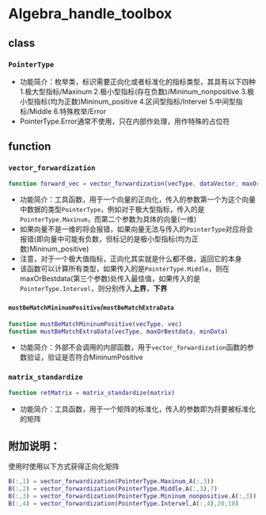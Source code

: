 # Algebra_handle_toolbox

## class

### `PointerType`
- 功能简介：枚举类，标识需要正向化或者标准化的指标类型，其具有以下四种
1.极大型指标/Maxinum
2.极小型指标(存在负数)/Mininum_nonpositive
3.极小型指标(均为正数)Mininum_positive
4.区间型指标/Intervel
5.中间型指标/Middle
6.特殊枚举/Error
- PointerType.Error通常不使用，只在内部作处理，用作特殊的占位符

## function

### `vector_forwardization`

```matlab
function forward_vec = vector_forwardization(vecType, dataVector, maxOrBestdata, minData)
```

- 功能简介：工具函数，用于一个向量的正向化，传入的参数第一个为这个向量中数据的类型`PointerType`，例如对于极大型指标，传入的是`PointerType.Maxinum`，而第二个参数为具体的向量(一维)
- 如果向量不是一维的将会报错，如果向量无法与传入的`PointerType`对应将会报错(即向量中可能有负数，但标记的是极小型指标(均为正数)Mininum_positive)
- 注意，对于一个极大值指标，正向化其实就是什么都不做，返回它的本身
- 该函数可以计算所有类型，如果传入的是`PointerType.Middle`，则在maxOrBestdata(第三个参数)处传入最佳值，如果传入的是`PointerType.Intervel`，则分别传入**上界**，**下界**

#### `mustBeMatchMininumPositive`/`mustBeMatchExtraData`
```matlab
function mustBeMatchMininumPositive(vecType, vec)
function mustBeMatchExtraData(vecType, maxOrBestdata, minData)
```
- 功能简介：外部不会调用的内部函数，用于`vector_forwardization`函数的参数验证，验证是否符合MininumPositive

### `matrix_standardize`

```matlab
function retMatrix = matrix_standardize(matrix)
```

- 功能简介：工具函数，用于一个矩阵的标准化，传入的参数即为将要被标准化的矩阵


## 附加说明：
使用时使用以下方式获得正向化矩阵
```matlab
B(:,1) = vector_forwardization(PointerType.Maxinum,A(:,3))
B(:,2) = vector_forwardization(PointerType.Middle,A(:,3),7)
B(:,3) = vector_forwardization(PointerType.Mininum_nonpositive,A(:,3))
B(:,4) = vector_forwardization(PointerType.Intervel,A(:,4),20,10)
```